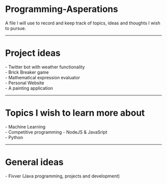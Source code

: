 # Programming-Asperations
A file I will use to record and keep track of topics, ideas and thoughts I wish to pursue.


-------------------------------------------------------------------------
<h1> Project ideas </h1>
- Twitter bot with weather functionality <br>
- Brick Breaker game <br>
- Mathematical expression evaluator <br>
- Personal Website <br>
- A painting application <br>




-------------------------------------------------------------------------
<h1> Topics I wish to learn more about </h1>
- Machine Learning <br>
- Competitive programming
- NodeJS & JavaSript <br>
- Python <br>



-------------------------------------------------------------------------
<h1> General ideas </h1>
- Fivver (Java programming, projects and development)
